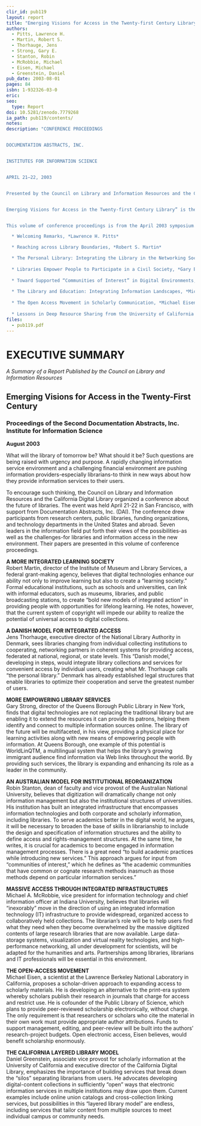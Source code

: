 ```yaml
---
clir_id: pub119
layout: report
title: "Emerging Visions for Access in the Twenty-first Century Library"
authors: 
  - Pitts, Lawrence H.
  - Martin, Robert S.
  - Thorhauge, Jens
  - Strong, Gary E.
  - Stanton, Robin
  - McRobbie, Michael
  - Eisen, Michael
  - Greenstein, Daniel
pub_date: 2003-08-01
pages: 84
isbn: 1-932326-03-0
eric:
seo:
  type: Report
doi: 10.5281/zenodo.7779268
ia_path: pub119/contents/
notes:
description: "CONFERENCE PROCEEDINGS


DOCUMENTATION ABSTRACTS, INC.  


INSTITUTES FOR INFORMATION SCIENCE 


APRIL 21–22, 2003  


Presented by the Council on Library and Information Resources and the California Digital Library


Emerging Visions for Access in the Twenty-first Century Library” is the second in a series of international symposiums that are supported by a grant from Documentation Abstracts, Inc. (DAI). The institutes will address key issues in information science relating to digital libraries, economics of information, or resources for scholarship.


This volume of conference proceedings is from the April 2003 symposium. Included are the following:

  * Welcoming Remarks, *Lawrence H. Pitts*

  * Reaching across Library Boundaries, *Robert S. Martin*

  * The Personal Library: Integrating the Library in the Networking Society, *Jens Thorhauge*
  
  * Libraries Empower People to Participate in a Civil Society, *Gary E. Strong*
  
  * Toward Supported “Communities of Interest” in Digital Environments, *Robin Stanton*
  
  * The Library and Education: Integrating Information Landscapes, *Michael McRobbie*
  
  * The Open Access Movement in Scholarly Communication, *Michael Eisen*
  
  * Lessons in Deep Resource Sharing from the University of California Libraries, *Daniel Greenstein*"
files:
  - pub119.pdf
---
```


# EXECUTIVE SUMMARY

_A Summary of a Report Published by the Council on Library and Information Resources_

Emerging Visions for Access in the Twenty-First Century
-------------------------------------------------------

### Proceedings of the Second Documentation Abstracts, Inc. Institute for Information Science

**August 2003**

What will the library of tomorrow be? What should it be? Such questions are being raised with urgency and purpose. A rapidly changing information service environment and a challenging financial environment are pushing information providers-especially librarians-to think in new ways about how they provide information services to their users.

To encourage such thinking, the Council on Library and Information Resources and the California Digital Library organized a conference about the future of libraries. The event was held April 21-22 in San Francisco, with support from Documentation Abstracts, Inc. (DAI). The conference drew participants from research centers, public libraries, funding organizations, and technology departments in the United States and abroad. Seven leaders in the information field put forth their views of the possibilities-as well as the challenges-for libraries and information access in the new environment. Their papers are presented in this volume of conference proceedings.

**A MORE INTEGRATED LEARNING SOCIETY**  
Robert Martin, director of the Institute of Museum and Library Services, a federal grant-making agency, believes that digital technologies enhance our ability not only to improve learning but also to create a “learning society.” Formal educational institutions, such as schools and universities, can link with informal educators, such as museums, libraries, and public broadcasting stations, to create “bold new models of integrated action” in providing people with opportunities for lifelong learning. He notes, however, that the current system of copyright will impede our ability to realize the potential of universal access to digital collections.

**A DANISH MODEL FOR INTEGRATED ACCESS**  
Jens Thorhauge, executive director of the National Library Authority in Denmark, sees libraries changing from individual collecting institutions to cooperating, networking partners in coherent systems for providing access, federated at national, regional, or state levels. This “Danish model,” developing in steps, would integrate library collections and services for convenient access by individual users, creating what Mr. Thorhauge calls “the personal library.” Denmark has already established legal structures that enable libraries to optimize their cooperation and serve the greatest number of users.

**MORE EMPOWERING LIBRARY SERVICES**  
Gary Strong, director of the Queens Borough Public Library in New York, finds that digital technologies are not replacing the traditional library but are enabling it to extend the resources it can provide its patrons, helping them identify and connect to multiple information sources online. The library of the future will be multifaceted, in his view, providing a physical place for learning activities along with new means of empowering people with information. At Queens Borough, one example of this potential is WorldLinQTM, a multilingual system that helps the library’s growing immigrant audience find information via Web links throughout the world. By providing such services, the library is expanding and enhancing its role as a leader in the community.

**AN AUSTRALIAN MODEL FOR INSTITUTIONAL REORGANIZATION**  
Robin Stanton, dean of faculty and vice provost of the Australian National University, believes that digitization will dramatically change not only information management but also the institutional structures of universities. His institution has built an integrated infrastructure that encompasses information technologies and both corporate and scholarly information, including libraries. To serve academics better in the digital world, he argues, it will be necessary to broaden the base of skills in librarianship to include the design and specification of information structures and the ability to define access and rights-management structures. At the same time, he writes, it is crucial for academics to become engaged in information management processes. There is a great need “to build academic practices while introducing new services.” This approach argues for input from “communities of interest,” which he defines as “the academic communities that have common or cognate research methods inasmuch as those methods depend on particular information services.”

**MASSIVE ACCESS THROUGH INTEGRATED INFRASTRUCTURES**  
Michael A. McRobbie, vice president for information technology and chief information officer at Indiana University, believes that libraries will “inexorably” move in the direction of using an integrated information technology (IT) infrastructure to provide widespread, organized access to collaboratively held collections. The librarian’s role will be to help users find what they need when they become overwhelmed by the massive digitized contents of large research libraries that are now available. Large data-storage systems, visualization and virtual reality technologies, and high-performance networking, all under development for scientists, will be adapted for the humanities and arts. Partnerships among libraries, librarians and IT professionals will be essential in this environment.

**THE OPEN-ACCESS MOVEMENT**  
Michael Eisen, a scientist at the Lawrence Berkeley National Laboratory in California, proposes a scholar-driven approach to expanding access to scholarly materials. He is developing an alternative to the print-era system whereby scholars publish their research in journals that charge for access and restrict use. He is cofounder of the Public Library of Science, which plans to provide peer-reviewed scholarship electronically, without charge. The only requirement is that researchers or scholars who cite the material in their own work must provide appropriate author attributions. Funds to support management, editing, and peer-review will be built into the authors’ research-project budgets. Open electronic access, Eisen believes, would benefit scholarship enormously.

**THE CALIFORNIA LAYERED LIBRARY MODEL**  
Daniel Greenstein, associate vice provost for scholarly information at the University of California and executive director of the California Digital Library, emphasizes the importance of building services that break down the “silos” separating librarians from users. He advocates developing digital-content collections in sufficiently “open” ways that electronic information services in multiple institutions may draw upon them. Current examples include online union catalogs and cross-collection linking services, but possibilities in this “layered library model” are endless, including services that tailor content from multiple sources to meet individual campus or community needs.

